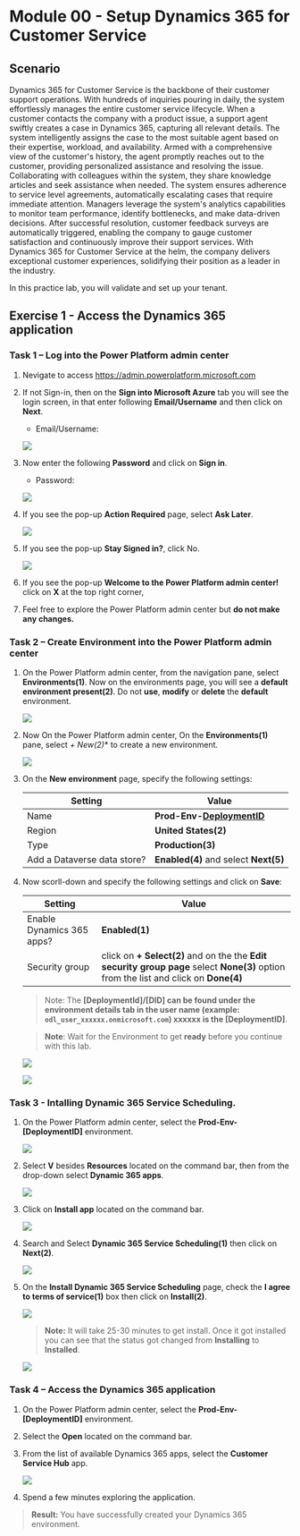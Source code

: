 # Module 00 - Setup Dynamics 365 for Customer Service

## Scenario

Dynamics 365 for Customer Service is the backbone of their customer support operations. With hundreds of inquiries pouring in daily, the system effortlessly manages the entire customer service lifecycle. When a customer contacts the company with a product issue, a support agent swiftly creates a case in Dynamics 365, capturing all relevant details. The system intelligently assigns the case to the most suitable agent based on their expertise, workload, and availability. Armed with a comprehensive view of the customer's history, the agent promptly reaches out to the customer, providing personalized assistance and resolving the issue. Collaborating with colleagues within the system, they share knowledge articles and seek assistance when needed. The system ensures adherence to service level agreements, automatically escalating cases that require immediate attention. Managers leverage the system's analytics capabilities to monitor team performance, identify bottlenecks, and make data-driven decisions. After successful resolution, customer feedback surveys are automatically triggered, enabling the company to gauge customer satisfaction and continuously improve their support services. With Dynamics 365 for Customer Service at the helm, the company delivers exceptional customer experiences, solidifying their position as a leader in the industry.

In this practice lab, you will validate and set up your tenant.

## Exercise 1 - Access the Dynamics 365 application

### Task 1 – Log into the Power Platform admin center

1. Nevigate to access <https://admin.powerplatform.microsoft.com> 

1. If not Sign-in, then on the **Sign into Microsoft Azure** tab you will see the login screen, in that enter following **Email/Username** and then click on **Next**. 
   * Email/Username: <inject key="AzureAdUserEmail"></inject>
   
    ![](https://github.com/CloudLabsAI-Azure/AIW-SAP-on-Azure/raw/main/media/M2-Ex1-portalsignin-1.png?raw=true)
    
1. Now enter the following **Password** and click on **Sign in**.
   * Password: <inject key="AzureAdUserPassword"></inject>

    ![](https://github.com/CloudLabsAI-Azure/AIW-SAP-on-Azure/blob/main/media/M2-Ex1-portalsignin-2.png?raw=true)

1. If you see the pop-up **Action Required** page, select **Ask Later**.

    ![](../images/asklater.png)

1. If you see the pop-up **Stay Signed in?**, click No.

    ![](../images/staysignedinNO.png)

1. If you see the pop-up  **Welcome to the Power Platform admin center!** click on **X** at the top right corner,
1. Feel free to explore the Power Platform admin center but **do not make any changes.**

### Task 2 – Create Environment into the Power Platform admin center

1. On the Power Platform admin center, from the navigation pane, select **Environments(1)**. Now on the environments page, you will see a **default environment present(2)**. Do not **use**, **modify** or **delete** the **default** environment.

    ![](../images/power-platform-environment.png)

1. Now On the Power Platform admin center, On the **Environments(1)** pane, select **+ New*(2)** to create a new  environment.

    ![](../images/power-platform-environment-new.png)

1. On the **New environment** page, specify the following settings:

   |Setting|Value|
   |---|---|
   |Name|**Prod-Env-[DeploymentID](1)**|
   |Region|**United States(2)**|
   |Type|**Production(3)**|
   |Add a Dataverse data store?|**Enabled(4)** and select **Next(5)**|
   
1. Now scorll-down and specify the following settings and click on **Save**:

   |Setting|Value|
   |---|---|
   |Enable Dynamics 365 apps?|**Enabled(1)**|
   |Security group|click on **+ Select(2)** and on the the **Edit security group page** select **None(3)** option from the list and click on **Done(4)**|
   
   >Note: The **[DeploymentId]/[DID] can be found under the environment details tab in the user name (example: `odl_user_xxxxxx.onmicrosoft.com`) **xxxxxx** is the [DeploymentID]**.
   
   >**Note**: Wait for the Environment to get **ready** before you continue with this lab.

   ![](../images/power-platform-environment-new-add-01.png)
   
   ![](../images/dataverse.png)
   
### Task 3 - Intalling Dynamic 365 Service Scheduling.

1. On the Power Platform admin center, select the **Prod-Env-[DeploymentID]** environment.

   ![](../images/prodenv.png)
    
1. Select **V** besides **Resources** located on the command bar, then from the drop-down select **Dynamic 365 apps**.

    ![](../images/365select.png)
    
1. Click on **Install app** located on the command bar.

    ![](../images/installapp.png)
    
1. Search and Select **Dynamic 365 Service Scheduling(1)** then click on **Next(2)**.

    ![](../images/scheduleselect.png)
    
1. On the **Install Dynamic 365 Service Scheduling** page, check the **I agree to terms of service(1)** box then click on **Install(2)**.

    ![](../images/clickinstall.png)
  
     >**Note:** It will take 25-30 minutes to get install. Once it got installed you can see that the status got changed from **Installing** to **Installed**.
 
      ![](../images/install.png)


### Task 4 – Access the Dynamics 365 application

1. On the Power Platform admin center, select the **Prod-Env-[DeploymentID]** environment.

1. Select the **Open** located on the command bar.

1. From the list of available Dynamics 365 apps, select the **Customer Service Hub** app.

   ![](../images/service-hub-app.png)

1. Spend a few minutes exploring the application.

> **Result:** You have successfully created your Dynamics 365 environment. 
